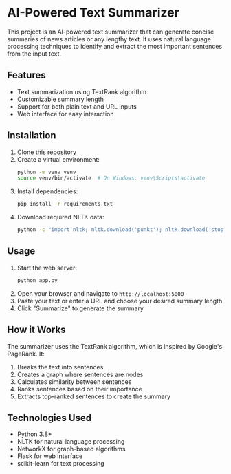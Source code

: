 # AI-Powered Text Summarizer

This project is an AI-powered text summarizer that can generate concise summaries of news articles or any lengthy text. It uses natural language processing techniques to identify and extract the most important sentences from the input text.

## Features

- Text summarization using TextRank algorithm
- Customizable summary length
- Support for both plain text and URL inputs
- Web interface for easy interaction

## Installation

1. Clone this repository
2. Create a virtual environment:
   ```bash
   python -m venv venv
   source venv/bin/activate  # On Windows: venv\Scripts\activate
   ```
3. Install dependencies:
   ```bash
   pip install -r requirements.txt
   ```
4. Download required NLTK data:
   ```bash
   python -c "import nltk; nltk.download('punkt'); nltk.download('stopwords')"
   ```

## Usage

1. Start the web server:
   ```bash
   python app.py
   ```
2. Open your browser and navigate to `http://localhost:5000`
3. Paste your text or enter a URL and choose your desired summary length
4. Click "Summarize" to generate the summary

## How it Works

The summarizer uses the TextRank algorithm, which is inspired by Google's PageRank. It:
1. Breaks the text into sentences
2. Creates a graph where sentences are nodes
3. Calculates similarity between sentences
4. Ranks sentences based on their importance
5. Extracts top-ranked sentences to create the summary

## Technologies Used

- Python 3.8+
- NLTK for natural language processing
- NetworkX for graph-based algorithms
- Flask for web interface
- scikit-learn for text processing 